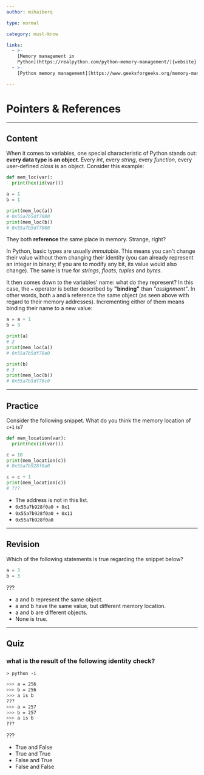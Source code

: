 ```yaml
---
author: mihaiberq

type: normal

category: must-know

links:
  - >-
    [Memory management in
    Python](https://realpython.com/python-memory-management/){website}
  - >-
    [Python memory management](https://www.geeksforgeeks.org/memory-management-in-python/){website}

---
```


# Pointers & References

---

## Content

When it comes to variables, one special characteristic of Python stands out: **every data type is an object**. Every *int*, every *string*, every *function*, every user-defined *class* is an object. Consider this example:

```python
def mem_loc(var):
  print(hex(id(var)))

a = 1
b = 1

print(mem_loc(a))
# 0x55a7b5df7080
print(mem_loc(b))
# 0x55a7b5df7080
```

They both **reference** the same place in memory. Strange, right?

In Python, basic types are usually *immutable*. This means you can't change their value without them changing their identity (you can already represent an integer in binary; if you are to modify any bit, its value would also change). The same is true for *strings*, *floats*, *tuples* and *bytes*.

It then comes down to the variables' name: what do they represent? In this case, the `=` operator is better described by **"binding"** than *"assignment"*. In other words, both `a` and `b` reference the same object (as seen above with regard to their memory addresses). Incrementing either of them means binding their name to a new value:

```python
a = a + 1
b = 3

print(a)
# 2
print(mem_loc(a))
# 0x55a7b5df70a0

print(b)
# 3
print(mem_loc(b))
# 0x55a7b5df70c0
```

---

## Practice

Consider the following snippet. What do you think the memory location of `c+1` is?

```python
def mem_location(var):
  print(hex(id(var)))

c = 10
print(mem_location(c))
# 0x55a7b928f0a0

c = c + 1
print(mem_location(c))
# ???
```

- The address is not in this list.
- `0x55a7b928f0a0 + 0x1`
- `0x55a7b928f0a0 + 0x11`
- `0x55a7b928f0a0`


---

## Revision

Which of the following statements is true regarding the snippet below?

```python
a = 3
b = 3
```

???

- a and b represent the same object.
- a and b have the same value, but different memory location.
- a and b are different objects.
- None is true.


---

## Quiz

### what is the result of the following identity check?


`> python -i`  

```bash
>>> a = 256
>>> b = 256
>>> a is b
???
>>> a = 257
>>> b = 257
>>> a is b
???
```

 ???

- True and False
- True and True
- False and True
- False and False
